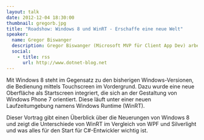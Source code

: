 ```yaml
---
layout: talk
date: 2012-12-04 18:30:00
thumbnail: gregorb.jpg
title: "Roadshow: Windows 8 und WinRT - Erschaffe eine neue Welt"
speaker:
  name: Gregor Biswanger
  description: Gregor Biswanger (Microsoft MVP für Client App Dev) arbeitet als Solution Architect und XAML Experte bei der Firma impuls Informationsmanagement GmbH aus Nürnberg. Seine Schwerpunkte liegen im Bereich der .NET-Architektur, XAML und agilen Prozessen. Er veröffentlichte vor kurzem seine DVD mit Video-Trainings zum Thema "WPF 4.5 und Silverlight 5" bei Addison-Wesley von video2brain.
  social:
    - title: rss
      url: http://www.dotnet-blog.net
---
```

Mit Windows 8 steht im Gegensatz zu den bisherigen Windows-Versionen, die Bedienung mittels Touchscreen im Vordergrund. Dazu wurde eine neue Oberfläche als Startscreen integriert, die sich an der Gestaltung von Windows Phone 7 orientiert. Diese läuft unter einer neuen Laufzeitumgebung namens Windows Runtime (WinRT).

Dieser Vortrag gibt einen Überblick über die Neuerungen von Windows 8 und zeigt die Unterschiede von WinRT im Vergleich von WPF und Silverlight und was alles für den Start für C#-Entwickler wichtig ist.